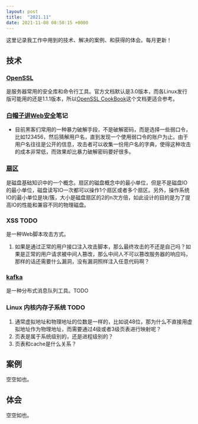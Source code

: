 ```yaml
---
layout: post
title:  "2021.11"
date: 2021-11-08 08:50:15 +0000   
---
```


这里记录我工作中用到的技术、解决的案例、和获得的体会。每月更新！


技术
----

### [OpenSSL](https://www.openssl.org/)

是服务器常用的安全库和命令行工具。官方文档默认是3.0版本，而各Linux发行版可能用的还是1.1.1版本，所以[OpenSSL CookBook](https://www.feistyduck.com/books/openssl-cookbook/)这个文档更适合参考。

### [白帽子讲Web安全]()笔记

* 目前黑客们常用的一种暴力破解手段，不是破解密码，而是选择一些弱口令，比如123456，然后猜解用户名，直到发现一个使用弱口令的账户为止。由于用户名往往是公开的信息，攻击者可以收集一份用户名的字典，使得这种攻击的成本非常低，而效果却比暴力破解密码要好很多。

### [扇区](https://www.cnblogs.com/kerrycode/p/12701772.html)

是磁盘基础知识中的一个概念。扇区的磁盘概念中的最小单位，但是不是磁盘IO的最小单位，磁盘读写IO一次都可以操作1个扇区或者多个扇区。另外，操作系统IO的最小单位是块/簇，大小是磁盘扇区的2的n次方倍，如此设计的目的是为了提高IO的性能和兼容不同的物理磁盘。

### XSS TODO

是一种Web脚本攻击方式。

1. 如果是通过正常的用户接口注入攻击脚本，那么最终攻击的不还是自己吗？如果是正常的用户请求被中间人篡改，那么中间人不可以篡改服务器的响应吗，那样的话还需要什么漏洞，没有漏洞照样注入任意代码啊？

### [kafka](https://blog.csdn.net/weixin_45366499/article/details/106943229) 

是一种分布式消息队列工具。TODO

### Linux 内核内存子系统 TODO

1. 通常虚拟地址和物理地址的位数是一样的，比如说48位，那为什么不直接用虚拟地址作为物理地址，而需要通过4级或者3级页表进行映射呢？
2. 页表是属于系统级别的，还是进程级别的？
3. 页表和cache是什么关系？


案例
----

空空如也。


体会
----

空空如也。